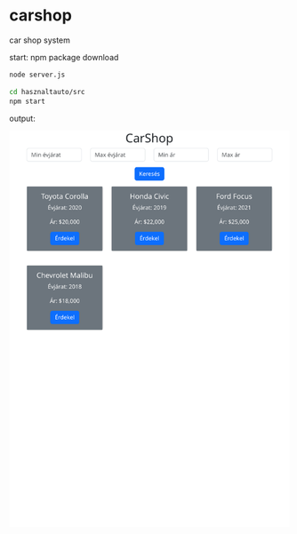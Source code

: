 # carshop
car shop system

start:
npm package download

```bash
node server.js
```

```bash
cd hasznaltauto/src
npm start
```

output:

<img src="./carshop.png">
